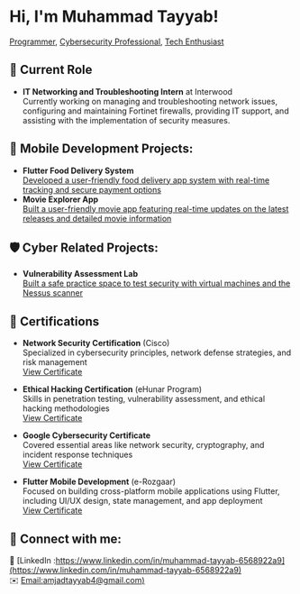 # Hi, I'm Muhammad Tayyab! 
[Programmer](https://github.com/teayab), [Cybersecurity Professional](https://www.linkedin.com/in/muhammad-tayyab-6568922a9), [Tech Enthusiast](mailto:amjadtayyab4@gmail.com)

## 🚀 Current Role

- **IT Networking and Troubleshooting Intern** at Interwood  
  Currently working on managing and troubleshooting network issues, configuring and maintaining Fortinet firewalls, providing IT support, and assisting with the implementation of security measures.

## 📱 Mobile Development Projects:

- **Flutter Food Delivery System**  
  [Developed a user-friendly food delivery app system with real-time tracking and secure payment options](https://github.com/teayab/NOSH_NOW-Food_delivery_system-)
- **Movie Explorer App**  
  [Built a user-friendly movie app featuring real-time updates on the latest releases and detailed movie information](https://github.com/teayab/movie_database_mobile_app)

## 🛡️ Cyber Related Projects:

- **Vulnerability Assessment Lab**  
  [Built a safe practice space to test security with virtual machines and the Nessus scanner](https://github.com/teayab/Vulnerability_Assessment_Lab)

## 📜 Certifications

- **Network Security Certification** (Cisco)  
  Specialized in cybersecurity principles, network defense strategies, and risk management  
  [View Certificate](https://imgur.com/a/WqLnSP8)

- **Ethical Hacking Certification** (eHunar Program)  
  Skills in penetration testing, vulnerability assessment, and ethical hacking methodologies  
  [View Certificate](https://imgur.com/a/penetration-testing-certificate-qWGDySC)

- **Google Cybersecurity Certificate**  
  Covered essential areas like network security, cryptography, and incident response techniques  
  [View Certificate](https://i.imgur.com/OzAAqfb.png)

- **Flutter Mobile Development** (e-Rozgaar)  
  Focused on building cross-platform mobile applications using Flutter, including UI/UX design, state management, and app deployment  
  [View Certificate](https://i.imgur.com/ppJNtTZ.png)

## 🤝 Connect with me:

📱 [LinkedIn :https://www.linkedin.com/in/muhammad-tayyab-6568922a9](https://www.linkedin.com/in/muhammad-tayyab-6568922a9)  
✉️ [Email:amjadtayyab4@gmail.com)](mailto:amjadtayyab4@gmail.com)
